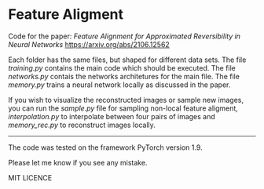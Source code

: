 # Feature Aligment

Code for the paper: *Feature Alignment for Approximated Reversibility in Neural Networks*
https://arxiv.org/abs/2106.12562

Each folder has the same files, but shaped for different data sets.
The file *training.py* contains the main code which should be executed. 
The file *networks.py* contais the networks architetures for the main file.
The file *memory.py* trains a neural network locally as discussed in the paper.

If you wish to visualize the reconstructed images or sample new images, you can
run the *sample.py* file for sampling non-local feature aligment, *interpolation.py*
to interpolate between four pairs of images and *memory_rec.py* to reconstruct
images locally.

--------------
The code was tested on the framework PyTorch version 1.9.

Please let me know if you see any mistake.

MIT LICENCE